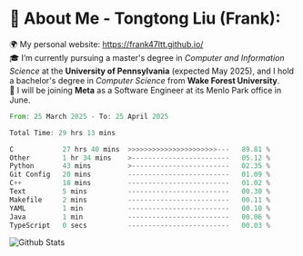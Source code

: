 # 💫 About Me - Tongtong Liu (Frank):
🌍 My personal website: https://frank47ltt.github.io/  
🎓 I’m currently pursuing a master's degree in *Computer and Information Science* at the **University of Pennsylvania** (expected May 2025), and I hold a bachelor's degree in *Computer Science* from **Wake Forest University**.  
💼 I will be joining **Meta** as a Software Engineer at its Menlo Park office in June.  


<!--START_SECTION:waka-->

```rust
From: 25 March 2025 - To: 25 April 2025

Total Time: 29 hrs 13 mins

C            27 hrs 40 mins  >>>>>>>>>>>>>>>>>>>>>>---   89.81 %
Other        1 hr 34 mins    >------------------------   05.12 %
Python       43 mins         >------------------------   02.35 %
Git Config   20 mins         -------------------------   01.09 %
C++          18 mins         -------------------------   01.02 %
Text         5 mins          -------------------------   00.30 %
Makefile     2 mins          -------------------------   00.11 %
YAML         1 min           -------------------------   00.10 %
Java         1 min           -------------------------   00.06 %
TypeScript   0 secs          -------------------------   00.03 %
```

<!--END_SECTION:waka-->


![Github Stats](https://github-readme-stats.vercel.app/api?username=frank47ltt&count_private=true&show_icons=true&include_all_commits=true)

